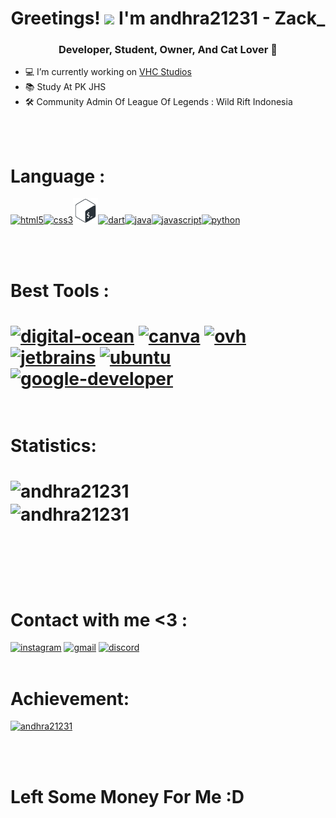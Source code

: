 <h1 align="center">Greetings! <img src="https://media.giphy.com/media/hvRJCLFzcasrR4ia7z/giphy.gif" width="25px"> I'm andhra21231 - Zack_</h1>
<h3 align="center">Developer, Student, Owner, And Cat Lover 💖</h3>

 - 💻 I’m currently working on [VHC Studios](https://vhc.one)
 - 📚 Study At PK JHS
 - 🛠 Community Admin Of League Of Legends : Wild Rift Indonesia

<br><br>
<h1 align="left">Language : </h1>
<p align="left"> <a href="https://html.spec.whatwg.org/"><img src="https://raw.githubusercontent.com/abranhe/programming-languages-logos/master/src/html/html.svg" alt="html5" width="40" height="40"></a><a href="https://www.w3.org/TR/CSS/#css"><img src="https://raw.githubusercontent.com/detain/svg-logos/master/svg/css-3.svg" alt="css3" width="40" height="40"></a><a href="https://www.gnu.org/software/bash/"><img src="https://raw.githubusercontent.com/devicons/devicon/master/icons/bash/bash-plain.svg" alt="bash" width="40" height="40"></a><a href="https://dart.dev"><img src="https://raw.githubusercontent.com/AliasIO/wappalyzer/master/src/drivers/webextension/images/icons/Dart.svg" alt="dart" width="40" height="40"></a><a href="https://java.com"><img src="https://raw.githubusercontent.com/abranhe/programming-languages-logos/master/src/java/java.svg" alt="java" width="40" height="40"></a><a href="https://www.ecma-international.org/publications-and-standards/standards/ecma-262/"><img src="https://raw.githubusercontent.com/detain/svg-logos/master/svg/logo-javascript.svg" alt="javascript" width="40" height="40"></a><a href="https://python.org"><img src="https://raw.githubusercontent.com/abranhe/programming-languages-logos/master/src/python/python.svg" alt="python" width="40" height="40"></a></p>

<br><br>
<h1 align="left">Best Tools : <h1>
 <p align="left"><a href="https://m.do.co/c/e45aacc403b9"><img src="https://www.vectorlogo.zone/logos/digitalocean/digitalocean-icon.svg" alt="digital-ocean" width="40" height="40"></a> <a href="https://www.canva.com/join/hmc-mmg-myw"><img src="https://www.vectorlogo.zone/logos/canva/canva-icon.svg" alt="canva" width="40" height="40"></a> <a href="https://ovh.com"> <img src="https://upload.wikimedia.org/wikipedia/en/f/f9/OVH_Logo.svg" alt="ovh" width="40" height="40"></a> <a href="https://jetbrains.com"><img src="https://raw.githubusercontent.com/gilbarbara/logos/master/logos/intellij-idea.svg" alt="jetbrains" width="40" height="40"></a> <a href="https://ubuntu.com"><img src="https://raw.githubusercontent.com/detain/svg-logos/master/svg/ubuntu-4.svg" alt="ubuntu" width="40" height="40"></a> <a href="https://developer.google.com"><img src="https://raw.githubusercontent.com/gilbarbara/logos/master/logos/google-developers.svg" alt="google-developer" width="40" height="40"></a>
<br><br>
<h1 align="left">Statistics: <h1>
 <img align="left" src="https://github-readme-stats.vercel.app/api/top-langs?username=andhra21231&show_icons=true&locale=en&layout=compact" alt="andhra21231" />
 <br><img align="center" src="https://github-readme-stats.vercel.app/api?username=andhra21231&show_icons=true&locale=en" alt="andhra21231" />
 
<br><br>
<h1 align="left">Contact with me <3 : </h1>
 <p align="left"><a href="https://instagram.com/zack_quaryx"><img src="https://raw.githubusercontent.com/rdimascio/icons/master/icons/instagram.svg" alt="instagram" width="40" height="40"></a> <a href="mailto:andhra@muhpksolo.sch.id"><img src="https://raw.githubusercontent.com/gilbarbara/logos/master/logos/google-gmail.svg" alt="gmail" width="40" height="40"></a> <a href="https://vhc.one/discord"><img src="https://raw.githubusercontent.com/rdimascio/icons/master/icons/color/discord.svg" alt="discord" width="40" height="40"> </a>
<br><br>
<h1 align="left">Achievement: </h1>
  <p align="left"> <a href="https://github.com/andhra21231"><img src="https://github-profile-trophy.vercel.app/?username=andhra21231" alt="andhra21231" /></a> </p>
<br><br>
 <h1 align="left">Left Some Money For Me :D </h1>
 <p align="left"><a href="https://paypal.me/rainver"></p>
